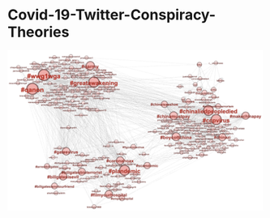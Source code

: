 # Covid-19-Twitter-Conspiracy-Theories

![Image description](https://github.com/jaimindp/Covid-19-Twitter-Conspiracy-Theories/blob/master/covid%20consp%20map.png)
